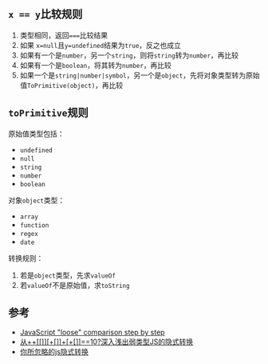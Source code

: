 ## `x == y`比较规则
1. 类型相同，返回`===`比较结果
2. 如果 `x=null`且`y=undefined`结果为`true`，反之也成立
3. 如果有一个是`number`，另一个`string`，则将`string`转为`number`，再比较
4. 如果有一个是`boolean`，将其转为`number`，再比较
5. 如果一个是`string|number|symbol`，另一个是`object`，先将对象类型转为原始值`ToPrimitive(object)`，再比较

## `toPrimitive`规则

原始值类型包括：
* `undefined`
* `null`
* `string`
* `number`
* `boolean`

对象`object`类型：
* `array`
* `function`
* `regex`
* `date`

转换规则：
1. 若是`object`类型，先求`valueOf`
2. 若`valueOf`不是原始值，求`toString`


## 参考
* [JavaScript "loose" comparison step by step](https://felix-kling.de/js-loose-comparison/)
* [从++[[]][+[]]+[+[]]==10?深入浅出弱类型JS的隐式转换](https://github.com/jawil/blog/issues/5)
* [你所忽略的js隐式转换](https://juejin.im/post/6844903557968166926)
